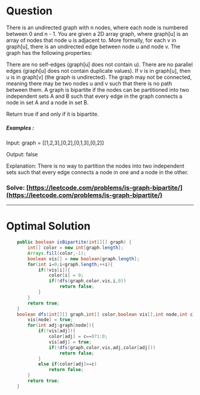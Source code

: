 # Question  

There is an undirected graph with n nodes, where each node is numbered between 0 and n - 1. You are given a 2D array graph, where graph[u] is an array of nodes that node u is adjacent to. More formally, for each v in graph[u], there is an undirected edge between node u and node v. The graph has the following properties:

There are no self-edges (graph[u] does not contain u).
There are no parallel edges (graph[u] does not contain duplicate values).
If v is in graph[u], then u is in graph[v] (the graph is undirected).
The graph may not be connected, meaning there may be two nodes u and v such that there is no path between them.
A graph is bipartite if the nodes can be partitioned into two independent sets A and B such that every edge in the graph connects a node in set A and a node in set B.

Return true if and only if it is bipartite.



##### Examples :

Input: graph = [[1,2,3],[0,2],[0,1,3],[0,2]]

Output: false

Explanation: There is no way to partition the nodes into two independent sets such that every edge connects a node in one and a node in the other.




### Solve: [https://leetcode.com/problems/is-graph-bipartite/](https://leetcode.com/problems/is-graph-bipartite/)

*** 

# Optimal Solution 

``` java
    public boolean isBipartite(int[][] graph) {
        int[] color = new int[graph.length];
        Arrays.fill(color,-1);
        boolean vis[] = new boolean[graph.length];
        for(int i=0;i<graph.length;++i){
            if(!vis[i]){
                color[i] = 0;
                if(!dfs(graph,color,vis,i,0))
                    return false;
            }
        }
        return true;
    }
    boolean dfs(int[][] graph,int[] color,boolean vis[],int node,int c){   
        vis[node] = true;
        for(int adj:graph[node]){
            if(!vis[adj]){
                color[adj] = c==0?1:0;
                vis[adj] = true;
                if(!dfs(graph,color,vis,adj,color[adj]))
                    return false;
            }
            else if(color[adj]==c)
                return false;
        }
        return true;   
    }
```